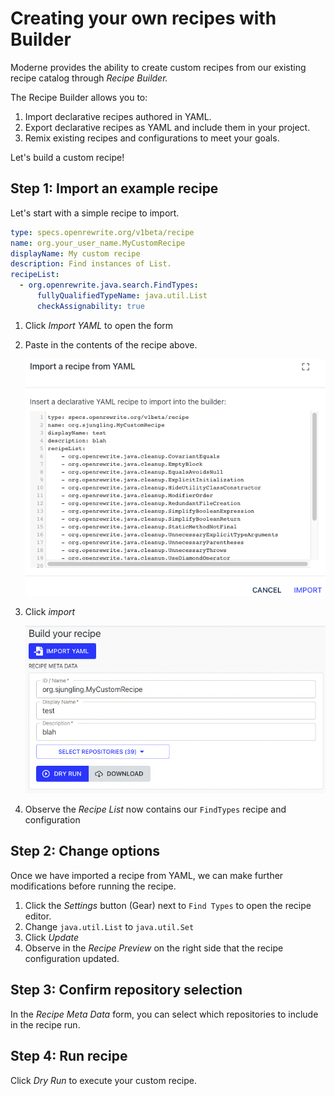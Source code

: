 # Creating your own recipes with Builder

Moderne provides the ability to create custom recipes from our existing recipe catalog through _Recipe_ _Builder._

The Recipe Builder allows you to:

1. Import declarative recipes authored in YAML.
2. Export declarative recipes as YAML and include them in your project.
3. Remix existing recipes and configurations to meet your goals.

Let's build a custom recipe!

## Step 1: Import an example recipe

Let's start with a simple recipe to import.

```yaml
type: specs.openrewrite.org/v1beta/recipe
name: org.your_user_name.MyCustomRecipe
displayName: My custom recipe
description: Find instances of List.
recipeList:
  - org.openrewrite.java.search.FindTypes:
      fullyQualifiedTypeName: java.util.List
      checkAssignability: true
```

1. Click _Import YAML_ to open the form
2. Paste in the contents of the recipe above.

   ![](../.gitbook/assets/builder-import-yaml.png)

3. Click _import_

   ![](../.gitbook/assets/builder-meta-data.png)

4. Observe the _Recipe List_ now contains our `FindTypes` recipe and configuration

## Step 2: Change options

Once we have imported a recipe from YAML, we can make further modifications before running the recipe.

1. Click the _Settings_ button \(Gear\) next to `Find Types` to open the recipe editor.
2. Change `java.util.List` to `java.util.Set`
3. Click _Update_
4. Observe in the _Recipe Preview_ on the right side that the recipe configuration updated.

## Step 3: Confirm repository selection

In the _Recipe Meta Data_ form, you can select which repositories to include in the recipe run.

## Step 4: Run recipe

Click _Dry Run_ to execute your custom recipe.

